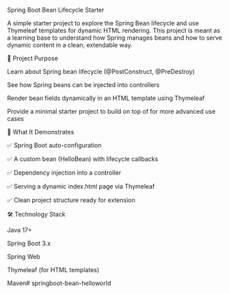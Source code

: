 Spring Boot Bean Lifecycle Starter

A simple starter project to explore the Spring Bean lifecycle and use Thymeleaf templates for dynamic HTML rendering.
This project is meant as a learning base to understand how Spring manages beans and how to serve dynamic content in a clean, extendable way.

🎯 Project Purpose

Learn about Spring bean lifecycle (@PostConstruct, @PreDestroy)

See how Spring beans can be injected into controllers

Render bean fields dynamically in an HTML template using Thymeleaf

Provide a minimal starter project to build on top of for more advanced use cases

🚀 What It Demonstrates

✅ Spring Boot auto-configuration

✅ A custom bean (HelloBean) with lifecycle callbacks

✅ Dependency injection into a controller

✅ Serving a dynamic index.html page via Thymeleaf

✅ Clean project structure ready for extension

🛠 Technology Stack

Java 17+

Spring Boot 3.x

Spring Web

Thymeleaf (for HTML templates)

Maven#   s p r i n g b o o t - b e a n - h e l l o w o r l d  
 